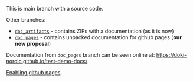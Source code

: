 This is main branch with a source code.

Other branches:
* [`doc_artifacts`](https://github.com/doki-nordic/test-demo-docs/tree/doc_artifacts) - contains ZIPs with a documentation (as it is now)
* [`doc_pages`](https://github.com/doki-nordic/test-demo-docs/tree/doc_pages) - contains unpacked documentation for github pages (**our new proposal**)

Documentation from `doc_pages` branch can be seen online at: https://doki-nordic.github.io/test-demo-docs/

[Enabling github pages](https://user-images.githubusercontent.com/41985979/123232384-64427200-d4d9-11eb-90a0-a4eceb3a2f09.png)

